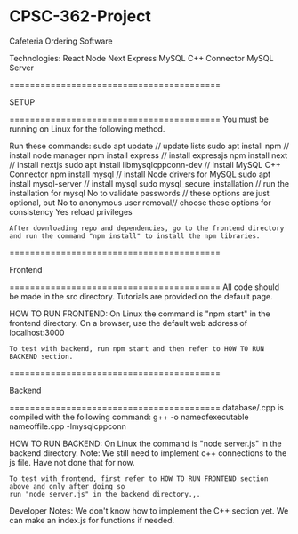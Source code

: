 # CPSC-362-Project
Cafeteria Ordering Software

Technologies:
React
Node
Next
Express
MySQL C++ Connector
MySQL Server

=========================================

SETUP

=========================================
You must be running on Linux for the following method.

Run these commands:
	sudo apt update		// update lists
	sudo apt install npm	// install node manager
	npm install express		// install expressjs
	npm install next		// install nextjs
	sudo apt install libmysqlcppconn-dev	// install MySQL C++ Connector
	npm install mysql	// install Node drivers for MySQL
	sudo apt install mysql-server	// install mysql
	sudo mysql_secure_installation	// run the installation for mysql
		No to validate passwords	// these options are just optional, but
		No to anonymous user removal// choose these options for consistency
		Yes reload privileges

	After downloading repo and dependencies, go to the frontend directory
	and run the command "npm install" to install the npm libraries.


=========================================

Frontend

=========================================
All code should be made in the src directory.
Tutorials are provided on the default page.


HOW TO RUN FRONTEND:
	On Linux the command is "npm start" in the frontend directory.
	On a browser, use the default web address of localhost:3000

	To test with backend, run npm start and then refer to HOW TO RUN BACKEND section.


=========================================

Backend

=========================================
database/.cpp is compiled with the following command:
	g++ -o nameofexecutable nameoffile.cpp -lmysqlcppconn


HOW TO RUN BACKEND:
	On Linux the command is "node server.js" in the backend directory.
	Note: We still need to implement c++ connections to the js file. Have not done that for now.

	To test with frontend, first refer to HOW TO RUN FRONTEND section above and only after doing so
	run "node server.js" in the backend directory.,.


Developer Notes:
We don't know how to implement the C++ section yet. We can make an index.js for functions if needed.

